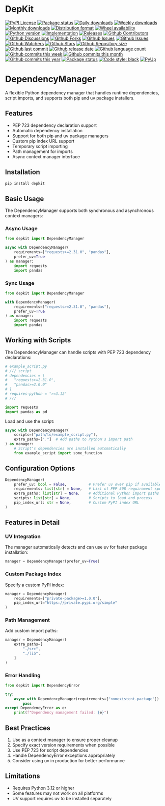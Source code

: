 # DepKit

[![PyPI License](https://img.shields.io/pypi/l/depkit.svg)](https://pypi.org/project/depkit/)
[![Package status](https://img.shields.io/pypi/status/depkit.svg)](https://pypi.org/project/depkit/)
[![Daily downloads](https://img.shields.io/pypi/dd/depkit.svg)](https://pypi.org/project/depkit/)
[![Weekly downloads](https://img.shields.io/pypi/dw/depkit.svg)](https://pypi.org/project/depkit/)
[![Monthly downloads](https://img.shields.io/pypi/dm/depkit.svg)](https://pypi.org/project/depkit/)
[![Distribution format](https://img.shields.io/pypi/format/depkit.svg)](https://pypi.org/project/depkit/)
[![Wheel availability](https://img.shields.io/pypi/wheel/depkit.svg)](https://pypi.org/project/depkit/)
[![Python version](https://img.shields.io/pypi/pyversions/depkit.svg)](https://pypi.org/project/depkit/)
[![Implementation](https://img.shields.io/pypi/implementation/depkit.svg)](https://pypi.org/project/depkit/)
[![Releases](https://img.shields.io/github/downloads/phil65/depkit/total.svg)](https://github.com/phil65/depkit/releases)
[![Github Contributors](https://img.shields.io/github/contributors/phil65/depkit)](https://github.com/phil65/depkit/graphs/contributors)
[![Github Discussions](https://img.shields.io/github/discussions/phil65/depkit)](https://github.com/phil65/depkit/discussions)
[![Github Forks](https://img.shields.io/github/forks/phil65/depkit)](https://github.com/phil65/depkit/forks)
[![Github Issues](https://img.shields.io/github/issues/phil65/depkit)](https://github.com/phil65/depkit/issues)
[![Github Issues](https://img.shields.io/github/issues-pr/phil65/depkit)](https://github.com/phil65/depkit/pulls)
[![Github Watchers](https://img.shields.io/github/watchers/phil65/depkit)](https://github.com/phil65/depkit/watchers)
[![Github Stars](https://img.shields.io/github/stars/phil65/depkit)](https://github.com/phil65/depkit/stars)
[![Github Repository size](https://img.shields.io/github/repo-size/phil65/depkit)](https://github.com/phil65/depkit)
[![Github last commit](https://img.shields.io/github/last-commit/phil65/depkit)](https://github.com/phil65/depkit/commits)
[![Github release date](https://img.shields.io/github/release-date/phil65/depkit)](https://github.com/phil65/depkit/releases)
[![Github language count](https://img.shields.io/github/languages/count/phil65/depkit)](https://github.com/phil65/depkit)
[![Github commits this week](https://img.shields.io/github/commit-activity/w/phil65/depkit)](https://github.com/phil65/depkit)
[![Github commits this month](https://img.shields.io/github/commit-activity/m/phil65/depkit)](https://github.com/phil65/depkit)
[![Github commits this year](https://img.shields.io/github/commit-activity/y/phil65/depkit)](https://github.com/phil65/depkit)
[![Package status](https://codecov.io/gh/phil65/depkit/branch/main/graph/badge.svg)](https://codecov.io/gh/phil65/depkit/)
[![Code style: black](https://img.shields.io/badge/code%20style-black-000000.svg)](https://github.com/psf/black)
[![PyUp](https://pyup.io/repos/github/phil65/depkit/shield.svg)](https://pyup.io/repos/github/phil65/depkit/)

# DependencyManager

A flexible Python dependency manager that handles runtime dependencies, script imports, and supports both pip and uv package installers.

## Features

- PEP 723 dependency declaration support
- Automatic dependency installation
- Support for both pip and uv package managers
- Custom pip index URL support
- Temporary script importing
- Path management for imports
- Async context manager interface

## Installation

```bash
pip install depkit
```

## Basic Usage

The DependencyManager supports both synchronous and asynchronous context managers:

### Async Usage
```python
from depkit import DependencyManager

async with DependencyManager(
    requirements=["requests>=2.31.0", "pandas"],
    prefer_uv=True
) as manager:
    import requests
    import pandas
```

### Sync Usage
```python
from depkit import DependencyManager

with DependencyManager(
    requirements=["requests>=2.31.0", "pandas"],
    prefer_uv=True
) as manager:
    import requests
    import pandas
```

## Working with Scripts

The DependencyManager can handle scripts with PEP 723 dependency declarations:

```python
# example_script.py
# /// script
# dependencies = [
#   "requests>=2.31.0",
#   "pandas>=2.0.0"
# ]
# requires-python = ">=3.12"
# ///

import requests
import pandas as pd
```

Load and use the script:

```python
async with DependencyManager(
    scripts=["path/to/example_script.py"],
    extra_paths=["."]  # Add paths to Python's import path
) as manager:
    # Script's dependencies are installed automatically
    from example_script import some_function
```

## Configuration Options

```python
DependencyManager(
    prefer_uv: bool = False,          # Prefer uv over pip if available
    requirements: list[str] = None,   # List of PEP 508 requirement specifiers
    extra_paths: list[str] = None,    # Additional Python import paths
    scripts: list[str] = None,        # Scripts to load and process
    pip_index_url: str = None,        # Custom PyPI index URL
)
```

## Features in Detail

### UV Integration

The manager automatically detects and can use uv for faster package installation:

```python
manager = DependencyManager(prefer_uv=True)
```

### Custom Package Index

Specify a custom PyPI index:

```python
manager = DependencyManager(
    requirements=["private-package>=1.0.0"],
    pip_index_url="https://private.pypi.org/simple"
)
```

### Path Management

Add custom import paths:

```python
manager = DependencyManager(
    extra_paths=[
        "./src",
        "./lib",
    ]
)
```

### Error Handling

```python
from depkit import DependencyError

try:
    async with DependencyManager(requirements=["nonexistent-package"]):
        pass
except DependencyError as e:
    print(f"Dependency management failed: {e}")
```

## Best Practices

1. Use as a context manager to ensure proper cleanup
2. Specify exact version requirements when possible
3. Use PEP 723 for script dependencies
4. Handle DependencyError exceptions appropriately
5. Consider using uv in production for better performance

## Limitations

- Requires Python 3.12 or higher
- Some features may not work on all platforms
- UV support requires uv to be installed separately
